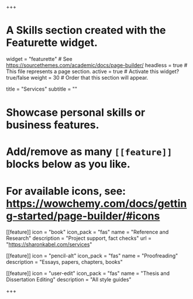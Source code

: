 +++
# A Skills section created with the Featurette widget.
widget = "featurette"  # See https://sourcethemes.com/academic/docs/page-builder/
headless = true  # This file represents a page section.
active = true  # Activate this widget? true/false
weight = 30  # Order that this section will appear.

title = "Services"
subtitle = ""

# Showcase personal skills or business features.
# 
# Add/remove as many `[[feature]]` blocks below as you like.
# 
# For available icons, see: https://wowchemy.com/docs/getting-started/page-builder/#icons

[[feature]]
  icon = "book"
  icon_pack = "fas"
  name = "Reference and Research"
  description = "Project support, fact checks"
  url = "https://sharonkabel.com/services"
  
[[feature]]
  icon = "pencil-alt"
  icon_pack = "fas"
  name = "Proofreading"
  description = "Essays, papers, chapters, books"  
  
[[feature]]
  icon = "user-edit"
  icon_pack = "fas"
  name = "Thesis and Dissertation Editing"
  description = "All style guides"

+++
